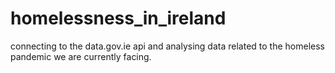 # homelessness_in_ireland
connecting to the data.gov.ie api and analysing data related to the homeless pandemic we are currently facing.
